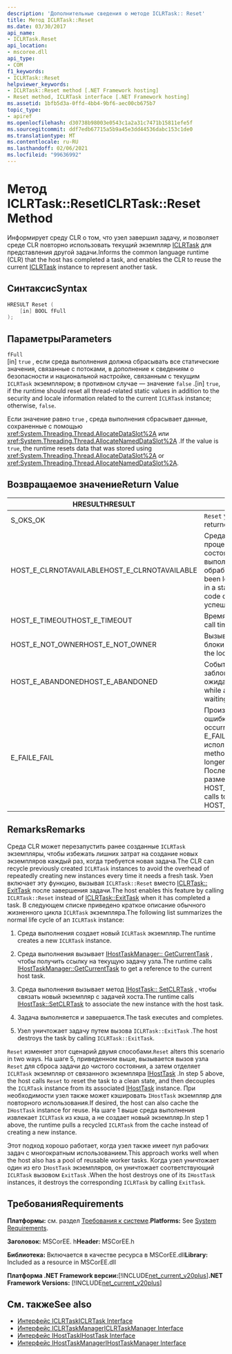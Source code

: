 ```yaml
---
description: 'Дополнительные сведения о методе ICLRTask:: Reset'
title: Метод ICLRTask::Reset
ms.date: 03/30/2017
api_name:
- ICLRTask.Reset
api_location:
- mscoree.dll
api_type:
- COM
f1_keywords:
- ICLRTask::Reset
helpviewer_keywords:
- ICLRTask::Reset method [.NET Framework hosting]
- Reset method, ICLRTask interface [.NET Framework hosting]
ms.assetid: 1bfb5d3a-0ffd-4bb4-9bf6-aec00cb675b7
topic_type:
- apiref
ms.openlocfilehash: d30738b98003e0543c1a2a31c7471b15811efe5f
ms.sourcegitcommit: ddf7edb67715a5b9a45e3dd44536dabc153c1de0
ms.translationtype: MT
ms.contentlocale: ru-RU
ms.lasthandoff: 02/06/2021
ms.locfileid: "99636992"
---
```

# <a name="iclrtaskreset-method"></a><span data-ttu-id="84683-103">Метод ICLRTask::Reset</span><span class="sxs-lookup"><span data-stu-id="84683-103">ICLRTask::Reset Method</span></span>

<span data-ttu-id="84683-104">Информирует среду CLR о том, что узел завершил задачу, и позволяет среде CLR повторно использовать текущий экземпляр [ICLRTask](iclrtask-interface.md) для представления другой задачи.</span><span class="sxs-lookup"><span data-stu-id="84683-104">Informs the common language runtime (CLR) that the host has completed a task, and enables the CLR to reuse the current [ICLRTask](iclrtask-interface.md) instance to represent another task.</span></span>  
  
## <a name="syntax"></a><span data-ttu-id="84683-105">Синтаксис</span><span class="sxs-lookup"><span data-stu-id="84683-105">Syntax</span></span>  
  
```cpp  
HRESULT Reset (  
    [in] BOOL fFull  
);  
```  
  
## <a name="parameters"></a><span data-ttu-id="84683-106">Параметры</span><span class="sxs-lookup"><span data-stu-id="84683-106">Parameters</span></span>  

 `fFull`  
 <span data-ttu-id="84683-107">[in] `true` , если среда выполнения должна сбрасывать все статические значения, связанные с потоками, в дополнение к сведениям о безопасности и национальной настройке, связанным с текущим `ICLRTask` экземпляром; в противном случае — значение `false` .</span><span class="sxs-lookup"><span data-stu-id="84683-107">[in] `true`, if the runtime should reset all thread-related static values in addition to the security and locale information related to the current `ICLRTask` instance; otherwise, `false`.</span></span>  
  
 <span data-ttu-id="84683-108">Если значение равно `true` , среда выполнения сбрасывает данные, сохраненные с помощью <xref:System.Threading.Thread.AllocateDataSlot%2A> или <xref:System.Threading.Thread.AllocateNamedDataSlot%2A> .</span><span class="sxs-lookup"><span data-stu-id="84683-108">If the value is `true`, the runtime resets data that was stored using <xref:System.Threading.Thread.AllocateDataSlot%2A> or <xref:System.Threading.Thread.AllocateNamedDataSlot%2A>.</span></span>  
  
## <a name="return-value"></a><span data-ttu-id="84683-109">Возвращаемое значение</span><span class="sxs-lookup"><span data-stu-id="84683-109">Return Value</span></span>  
  
|<span data-ttu-id="84683-110">HRESULT</span><span class="sxs-lookup"><span data-stu-id="84683-110">HRESULT</span></span>|<span data-ttu-id="84683-111">Описание:</span><span class="sxs-lookup"><span data-stu-id="84683-111">Description</span></span>|  
|-------------|-----------------|  
|<span data-ttu-id="84683-112">S_OK</span><span class="sxs-lookup"><span data-stu-id="84683-112">S_OK</span></span>|<span data-ttu-id="84683-113">`Reset` успешно возвращено.</span><span class="sxs-lookup"><span data-stu-id="84683-113">`Reset` returned successfully.</span></span>|  
|<span data-ttu-id="84683-114">HOST_E_CLRNOTAVAILABLE</span><span class="sxs-lookup"><span data-stu-id="84683-114">HOST_E_CLRNOTAVAILABLE</span></span>|<span data-ttu-id="84683-115">Среда CLR не была загружена в процесс, или среда CLR находится в состоянии, в котором она не может выполнить управляемый код или обработать вызов.</span><span class="sxs-lookup"><span data-stu-id="84683-115">The CLR has not been loaded into a process, or the CLR is in a state in which it cannot run managed code or process the call.</span></span> <span data-ttu-id="84683-116">успешность</span><span class="sxs-lookup"><span data-stu-id="84683-116">successfully</span></span>|  
|<span data-ttu-id="84683-117">HOST_E_TIMEOUT</span><span class="sxs-lookup"><span data-stu-id="84683-117">HOST_E_TIMEOUT</span></span>|<span data-ttu-id="84683-118">Время ожидания вызова истекло.</span><span class="sxs-lookup"><span data-stu-id="84683-118">The call timed out.</span></span>|  
|<span data-ttu-id="84683-119">HOST_E_NOT_OWNER</span><span class="sxs-lookup"><span data-stu-id="84683-119">HOST_E_NOT_OWNER</span></span>|<span data-ttu-id="84683-120">Вызывающий объект не владеет блокировкой.</span><span class="sxs-lookup"><span data-stu-id="84683-120">The caller does not own the lock.</span></span>|  
|<span data-ttu-id="84683-121">HOST_E_ABANDONED</span><span class="sxs-lookup"><span data-stu-id="84683-121">HOST_E_ABANDONED</span></span>|<span data-ttu-id="84683-122">Событие было отменено, пока заблокированный поток или волокно ожидают его.</span><span class="sxs-lookup"><span data-stu-id="84683-122">An event was canceled while a blocked thread or fiber was waiting on it.</span></span>|  
|<span data-ttu-id="84683-123">E_FAIL</span><span class="sxs-lookup"><span data-stu-id="84683-123">E_FAIL</span></span>|<span data-ttu-id="84683-124">Произошла неизвестная фатальная ошибка.</span><span class="sxs-lookup"><span data-stu-id="84683-124">An unknown catastrophic failure occurred.</span></span> <span data-ttu-id="84683-125">Когда метод возвращает E_FAIL, среда CLR больше не может использоваться в процессе.</span><span class="sxs-lookup"><span data-stu-id="84683-125">When a method returns E_FAIL, the CLR is no longer usable within the process.</span></span> <span data-ttu-id="84683-126">Последующие вызовы методов размещения возвращают HOST_E_CLRNOTAVAILABLE.</span><span class="sxs-lookup"><span data-stu-id="84683-126">Subsequent calls to hosting methods return HOST_E_CLRNOTAVAILABLE.</span></span>|  
  
## <a name="remarks"></a><span data-ttu-id="84683-127">Remarks</span><span class="sxs-lookup"><span data-stu-id="84683-127">Remarks</span></span>  

 <span data-ttu-id="84683-128">Среда CLR может перезапустить ранее созданные `ICLRTask` экземпляры, чтобы избежать лишних затрат на создание новых экземпляров каждый раз, когда требуется новая задача.</span><span class="sxs-lookup"><span data-stu-id="84683-128">The CLR can recycle previously created `ICLRTask` instances to avoid the overhead of repeatedly creating new instances every time it needs a fresh task.</span></span> <span data-ttu-id="84683-129">Узел включает эту функцию, вызывая `ICLRTask::Reset` вместо [ICLRTask:: ExitTask](iclrtask-exittask-method.md) после завершения задачи.</span><span class="sxs-lookup"><span data-stu-id="84683-129">The host enables this feature by calling `ICLRTask::Reset` instead of [ICLRTask::ExitTask](iclrtask-exittask-method.md) when it has completed a task.</span></span> <span data-ttu-id="84683-130">В следующем списке приведено краткое описание обычного жизненного цикла `ICLRTask` экземпляра.</span><span class="sxs-lookup"><span data-stu-id="84683-130">The following list summarizes the normal life cycle of an `ICLRTask` instance:</span></span>  
  
1. <span data-ttu-id="84683-131">Среда выполнения создает новый `ICLRTask` экземпляр.</span><span class="sxs-lookup"><span data-stu-id="84683-131">The runtime creates a new `ICLRTask` instance.</span></span>  
  
2. <span data-ttu-id="84683-132">Среда выполнения вызывает [IHostTaskManager:: GetCurrentTask](ihosttaskmanager-getcurrenttask-method.md) , чтобы получить ссылку на текущую задачу узла.</span><span class="sxs-lookup"><span data-stu-id="84683-132">The runtime calls [IHostTaskManager::GetCurrentTask](ihosttaskmanager-getcurrenttask-method.md) to get a reference to the current host task.</span></span>  
  
3. <span data-ttu-id="84683-133">Среда выполнения вызывает метод [IHostTask:: SetCLRTask](ihosttask-setclrtask-method.md) , чтобы связать новый экземпляр с задачей хоста.</span><span class="sxs-lookup"><span data-stu-id="84683-133">The runtime calls [IHostTask::SetCLRTask](ihosttask-setclrtask-method.md) to associate the new instance with the host task.</span></span>  
  
4. <span data-ttu-id="84683-134">Задача выполняется и завершается.</span><span class="sxs-lookup"><span data-stu-id="84683-134">The task executes and completes.</span></span>  
  
5. <span data-ttu-id="84683-135">Узел уничтожает задачу путем вызова `ICLRTask::ExitTask` .</span><span class="sxs-lookup"><span data-stu-id="84683-135">The host destroys the task by calling `ICLRTask::ExitTask`.</span></span>  
  
 <span data-ttu-id="84683-136">`Reset` изменяет этот сценарий двумя способами.</span><span class="sxs-lookup"><span data-stu-id="84683-136">`Reset` alters this scenario in two ways.</span></span> <span data-ttu-id="84683-137">На шаге 5, приведенном выше, вызывается вызов узла `Reset` для сброса задачи до чистого состояния, а затем отделяет `ICLRTask` экземпляр от связанного экземпляра [IHostTask](ihosttask-interface.md) .</span><span class="sxs-lookup"><span data-stu-id="84683-137">In step 5 above, the host calls `Reset` to reset the task to a clean state, and then decouples the `ICLRTask` instance from its associated [IHostTask](ihosttask-interface.md) instance.</span></span> <span data-ttu-id="84683-138">При необходимости узел также может кэшировать `IHostTask` экземпляр для повторного использования.</span><span class="sxs-lookup"><span data-stu-id="84683-138">If desired, the host can also cache the `IHostTask` instance for reuse.</span></span> <span data-ttu-id="84683-139">На шаге 1 выше среда выполнения извлекает `ICLRTask` из кэша, а не создает новый экземпляр.</span><span class="sxs-lookup"><span data-stu-id="84683-139">In step 1 above, the runtime pulls a recycled `ICLRTask` from the cache instead of creating a new instance.</span></span>  
  
 <span data-ttu-id="84683-140">Этот подход хорошо работает, когда узел также имеет пул рабочих задач с многократным использованием.</span><span class="sxs-lookup"><span data-stu-id="84683-140">This approach works well when the host also has a pool of reusable worker tasks.</span></span> <span data-ttu-id="84683-141">Когда узел уничтожает один из его `IHostTask` экземпляров, он уничтожает соответствующий `ICLRTask` вызовом `ExitTask` .</span><span class="sxs-lookup"><span data-stu-id="84683-141">When the host destroys one of its `IHostTask` instances, it destroys the corresponding `ICLRTask` by calling `ExitTask`.</span></span>  
  
## <a name="requirements"></a><span data-ttu-id="84683-142">Требования</span><span class="sxs-lookup"><span data-stu-id="84683-142">Requirements</span></span>  

 <span data-ttu-id="84683-143">**Платформы:** см. раздел [Требования к системе](../../get-started/system-requirements.md).</span><span class="sxs-lookup"><span data-stu-id="84683-143">**Platforms:** See [System Requirements](../../get-started/system-requirements.md).</span></span>  
  
 <span data-ttu-id="84683-144">**Заголовок:** MSCorEE. h</span><span class="sxs-lookup"><span data-stu-id="84683-144">**Header:** MSCorEE.h</span></span>  
  
 <span data-ttu-id="84683-145">**Библиотека:** Включается в качестве ресурса в MSCorEE.dll</span><span class="sxs-lookup"><span data-stu-id="84683-145">**Library:** Included as a resource in MSCorEE.dll</span></span>  
  
 <span data-ttu-id="84683-146">**Платформа .NET Framework версии:**[!INCLUDE[net_current_v20plus](../../../../includes/net-current-v20plus-md.md)]</span><span class="sxs-lookup"><span data-stu-id="84683-146">**.NET Framework Versions:** [!INCLUDE[net_current_v20plus](../../../../includes/net-current-v20plus-md.md)]</span></span>  
  
## <a name="see-also"></a><span data-ttu-id="84683-147">См. также</span><span class="sxs-lookup"><span data-stu-id="84683-147">See also</span></span>

- [<span data-ttu-id="84683-148">Интерфейс ICLRTask</span><span class="sxs-lookup"><span data-stu-id="84683-148">ICLRTask Interface</span></span>](iclrtask-interface.md)
- [<span data-ttu-id="84683-149">Интерфейс ICLRTaskManager</span><span class="sxs-lookup"><span data-stu-id="84683-149">ICLRTaskManager Interface</span></span>](iclrtaskmanager-interface.md)
- [<span data-ttu-id="84683-150">Интерфейс IHostTask</span><span class="sxs-lookup"><span data-stu-id="84683-150">IHostTask Interface</span></span>](ihosttask-interface.md)
- [<span data-ttu-id="84683-151">Интерфейс IHostTaskManager</span><span class="sxs-lookup"><span data-stu-id="84683-151">IHostTaskManager Interface</span></span>](ihosttaskmanager-interface.md)
